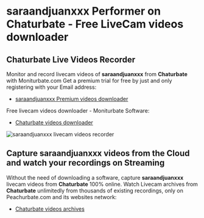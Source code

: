# saraandjuanxxx Performer on Chaturbate - Free LiveCam videos downloader

## Chaturbate Live Videos Recorder

Monitor and record livecam videos of **saraandjuanxxx** from **Chaturbate** with Moniturbate.com
Get a premium trial for free by just and only registering with your Email address:
* [saraandjuanxxx Premium videos downloader](https://moniturbate.com/request-demo-licence-key.html)

Free livecam videos downloader - Moniturbate Software:
* [Chaturbate videos downloader](https://moniturbate.com/moniturbate-download-software.html)

![saraandjuanxxx livecam videos recorder](https://peachurnet.com/templates/moniturbate-software.png)


## Capture saraandjuanxxx videos from the Cloud and watch your recordings on Streaming

Without the need of downloading a software, capture **saraandjuanxxx** livecam videos from **Chaturbate** 100% online.
Watch Livecam archives from **Chaturbate** unlimitedly from thousands of existing recordings, only on Peachurbate.com and its websites network:
* [Chaturbate videos archives](https://peachurnet.com/)